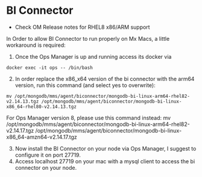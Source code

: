 # BI Connector

* Check OM Release notes for RHEL8 x86/ARM support

In Order to allow BI Connector to run properly on Mx Macs, a little workaround is required:

1. Once the Ops Manager is up and running access its docker via
```
docker exec -it ops -- /bin/bash
```
2. In order replace the x86_x64 version of the bi connector with the arm64 version, run this command (and select yes to overwrite):
```
mv /opt/mongodb/mms/agent/biconnector/mongodb-bi-linux-arm64-rhel82-v2.14.13.tgz /opt/mongodb/mms/agent/biconnector/mongodb-bi-linux-x86_64-rhel80-v2.14.13.tgz
```
For Ops Manager version 8, please use this command instead:
mv /opt/mongodb/mms/agent/biconnector/mongodb-bi-linux-arm64-rhel82-v2.14.17.tgz /opt/mongodb/mms/agent/biconnector/mongodb-bi-linux-x86_64-amzn64-v2.14.17.tgz

3. Now install the BI Connector on your node via Ops Manager, I suggest to configure it on port 27719.
4. Access localhost 27719 on your mac with a mysql client to access the bi connector on your node.
